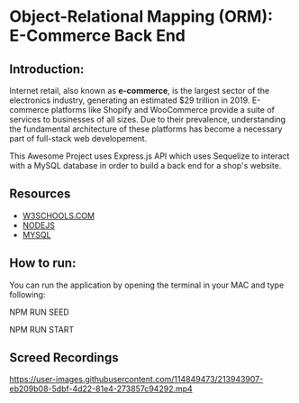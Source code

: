 # Object-Relational Mapping (ORM): E-Commerce Back End

## Introduction:

Internet retail, also known as **e-commerce**, is the largest sector of the electronics industry, generating an estimated $29 trillion in 2019. E-commerce platforms like Shopify and WooCommerce provide a suite of services to businesses of all sizes. Due to their prevalence, understanding the fundamental architecture of these platforms has become a necessary part of full-stack web developement.

This Awesome Project uses Express.js API which uses Sequelize to interact with a MySQL database in order to build a back end for a shop's website.

## Resources
-   [W3SCHOOLS.COM](https://www.w3schools.com/nodejs/)
-   [NODEJS](https://www.w3schools.com/nodejs/)
-   [MYSQL](https://www.npmjs.com/package/mysql2)

## How to run:
You can run the application by opening the terminal in your MAC and type following:

NPM RUN SEED

NPM RUN START

## Screed Recordings



https://user-images.githubusercontent.com/114849473/213943907-eb209b08-5dbf-4d22-81e4-273857c94292.mp4

